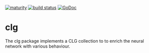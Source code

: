 [![maturity](https://img.shields.io/badge/status-alpha-red.svg)](https://github.com/the-anna-project/clg) [![build status](https://travis-ci.org/the-anna-project/clg.svg?branch=master)](https://travis-ci.org/the-anna-project/clg) [![GoDoc](https://godoc.org/github.com/the-anna-project/clg?status.svg)](http://godoc.org/github.com/the-anna-project/clg)

# clg
The clg package implements a CLG collection to to enrich the neural network with various behaviour.
